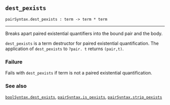 ## `dest_pexists`

``` hol4
pairSyntax.dest_pexists : term -> term * term
```

------------------------------------------------------------------------

Breaks apart paired existential quantifiers into the bound pair and the
body.

`dest_pexists` is a term destructor for paired existential
quantification. The application of `dest_pexists` to `?pair. t` returns
`(pair,t)`.

### Failure

Fails with `dest_pexists` if term is not a paired existential
quantification.

### See also

[`boolSyntax.dest_exists`](#boolSyntax.dest_exists),
[`pairSyntax.is_pexists`](#pairSyntax.is_pexists),
[`pairSyntax.strip_pexists`](#pairSyntax.strip_pexists)
